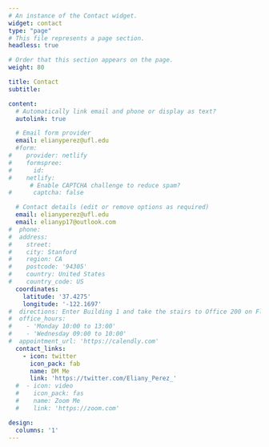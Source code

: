 ```yaml
---
# An instance of the Contact widget.
widget: contact
type: "page"
# This file represents a page section.
headless: true

# Order that this section appears on the page.
weight: 80

title: Contact
subtitle:

content:
  # Automatically link email and phone or display as text?
  autolink: true

  # Email form provider
  email: elianyperez@ufl.edu
  #form:
#    provider: netlify
#    formspree:
#      id:
#    netlify:
      # Enable CAPTCHA challenge to reduce spam?
#      captcha: false

  # Contact details (edit or remove options as required)
  email: elianyperez@ufl.edu
  email: elianyp17@outlook.com
#  phone:
#  address:
#    street:
#    city: Stanford
#    region: CA
#    postcode: '94305'
#    country: United States
#    country_code: US
  coordinates:
    latitude: '37.4275'
    longitude: '-122.1697'
#  directions: Enter Building 1 and take the stairs to Office 200 on Floor 2
#  office_hours:
#    - 'Monday 10:00 to 13:00'
#    - 'Wednesday 09:00 to 10:00'
#  appointment_url: 'https://calendly.com'
  contact_links:
    - icon: twitter
      icon_pack: fab
      name: DM Me
      link: 'https://twitter.com/Eliany_Perez_'
  #  - icon: video
  #    icon_pack: fas
  #    name: Zoom Me
  #    link: 'https://zoom.com'

design:
  columns: '1'
---
```

